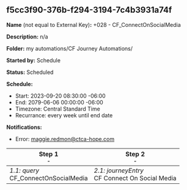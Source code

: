 ## f5cc3f90-376b-f294-3194-7c4b3931a74f

**Name** (not equal to External Key)**:** +028 - CF_ConnectOnSocialMedia

**Description:** n/a

**Folder:** my automations/CF Journey Automations/

**Started by:** Schedule

**Status:** Scheduled

**Schedule:**

* Start: 2023-09-20 08:30:00 -06:00
* End: 2079-06-06 00:00:00 -06:00
* Timezone: Central Standard Time
* Recurrance: every week until end date

**Notifications:**

* Error: maggie.redmon@ctca-hope.com

| Step 1<br>_<small>-</small>_ | Step 2<br>_<small>-</small>_ |
| --- | --- |
| _1.1: query_<br>CF_ConnectOnSocialMedia | _2.1: journeyEntry_<br>CF Connect On Social Media |
